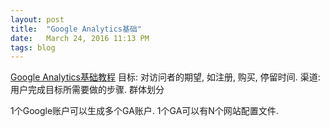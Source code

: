 ```yaml
---
layout: post
title:  "Google Analytics基础"
date:   March 24, 2016 11:13 PM
tags: blog
---
```


[Google Analytics基础教程](http://v.youku.com/v_show/id_XMzM1ODU2MzAw.html)
目标: 对访问者的期望, 如注册, 购买, 停留时间.
渠道: 用户完成目标所需要做的步骤.
群体划分

1个Google账户可以生成多个GA账户.
1个GA可以有N个网站配置文件.
